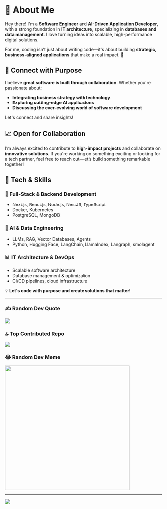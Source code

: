 # 💫 About Me  
Hey there! I'm a **Software Engineer** and **AI-Driven Application Developer**, with a strong foundation in **IT architecture**, specializing in **databases and data management**. I love turning ideas into scalable, high-performance digital solutions.  

For me, coding isn’t just about writing code—it's about building **strategic, business-aligned applications** that make a real impact. 🚀  

## 🔗 Connect with Purpose  
I believe **great software is built through collaboration**. Whether you're passionate about:  
- **Integrating business strategy with technology**  
- **Exploring cutting-edge AI applications**  
- **Discussing the ever-evolving world of software development**  

Let's connect and share insights!  

## 📈 Open for Collaboration  
I’m always excited to contribute to **high-impact projects** and collaborate on **innovative solutions**. If you're working on something exciting or looking for a tech partner, feel free to reach out—let’s build something remarkable together!  

## 🔧 Tech & Skills  
### **🚀 Full-Stack & Backend Development**  
- Next.js, React.js, Node.js, NestJS, TypeScript  
- Docker, Kubernetes  
- PostgreSQL, MongoDB  

### **🤖 AI & Data Engineering**  
- LLMs, RAG, Vector Databases, Agents  
- Python, Hugging Face, LangChain, LlamaIndex, Langraph, smolagent

### **📊 IT Architecture & DevOps**  
- Scalable software architecture  
- Database management & optimization  
- CI/CD pipelines, cloud infrastructure  

💡 **Let's code with purpose and create solutions that matter!**  

---

### ✍️ Random Dev Quote
![](https://quotes-github-readme.vercel.app/api?type=horizontal&theme=radical)

### 🔝 Top Contributed Repo
![](https://github-contributor-stats.vercel.app/api?username=oularefodos&limit=5&theme=dark&combine_all_yearly_contributions=true)

### 😂 Random Dev Meme
<img src='https://randommeme-five.vercel.app/' style="height: 400px;"/>

---
[![](https://visitcount.itsvg.in/api?id=oularefodos&icon=0&color=0)](https://visitcount.itsvg.in)

<!-- Proudly created with GPRM ( https://gprm.itsvg.in ) -->


